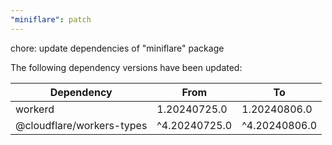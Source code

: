 ```yaml
---
"miniflare": patch
---
```


chore: update dependencies of "miniflare" package

The following dependency versions have been updated:

| Dependency                | From          | To            |
| ------------------------- | ------------- | ------------- |
| workerd                   | 1.20240725.0  | 1.20240806.0  |
| @cloudflare/workers-types | ^4.20240725.0 | ^4.20240806.0 |
